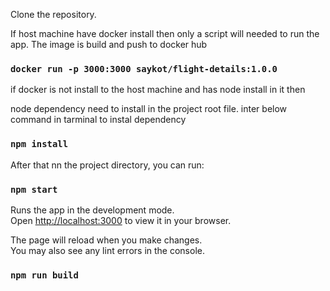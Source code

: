 Clone the repository.

If host machine have docker install then only a script will needed to run the app. The image is build and push to docker hub

### `docker run -p 3000:3000 saykot/flight-details:1.0.0`

if docker is not install to the host machine and has node install in it then

node dependency need to install in the project root file. inter below command in tarminal to instal dependency

### `npm install`

After that nn the project directory, you can run:

### `npm start`

Runs the app in the development mode.\
Open [http://localhost:3000](http://localhost:3000) to view it in your browser.

The page will reload when you make changes.\
You may also see any lint errors in the console.

### `npm run build`

